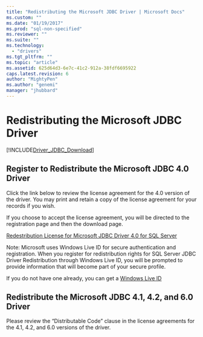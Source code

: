```yaml
---
title: "Redistributing the Microsoft JDBC Driver | Microsoft Docs"
ms.custom: ""
ms.date: "01/19/2017"
ms.prod: "sql-non-specified"
ms.reviewer: ""
ms.suite: ""
ms.technology: 
  - "drivers"
ms.tgt_pltfrm: ""
ms.topic: "article"
ms.assetid: 625d64d3-6e7c-41c2-912a-38fdf6695922
caps.latest.revision: 6
author: "MightyPen"
ms.author: "genemi"
manager: "jhubbard"
---
```

# Redistributing the Microsoft JDBC Driver
[!INCLUDE[Driver_JDBC_Download](../../includes/driver_jdbc_download.md)]

    
## Register to Redistribute the Microsoft JDBC 4.0 Driver  
 Click the link below to review the license agreement for the 4.0 version of the driver.  You may print and retain a copy of the license agreement for your records if you wish.  
  
 If you choose to accept the license agreement, you will be directed to the registration page and then the download page.  
  
 [Redestribution License for Microsoft JDBC Driver 4.0 for SQL Server](https://msdn.microsoft.com/sqlserver/jj589698)  
  
 Note: Microsoft uses Windows Live ID for secure authentication and registration. When you register for redistribution rights for SQL Server JDBC Driver Redistribution through Windows Live ID, you will be prompted to provide information that will become part of your secure profile.  
  
 If you do not have one already, you can get a  [Windows Live ID](https://signup.live.com/)  
  

## Redistribute the Microsoft JDBC 4.1, 4.2, and 6.0 Driver
Please review the “Distributable Code” clause in the license agreements for the 4.1, 4.2, and 6.0 versions of the driver.
  